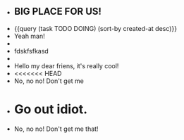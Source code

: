 - ## BIG PLACE FOR US!
- {{query (task TODO DOING) (sort-by created-at desc)}}
- Yeah man!
-
- fdskfsfkasd
-
- Hello my dear friens, it's really cool!
- <<<<<<< HEAD
- No, no no! Don't get me
- Go out idiot.
  =======
- No, no no! Don't get me that!